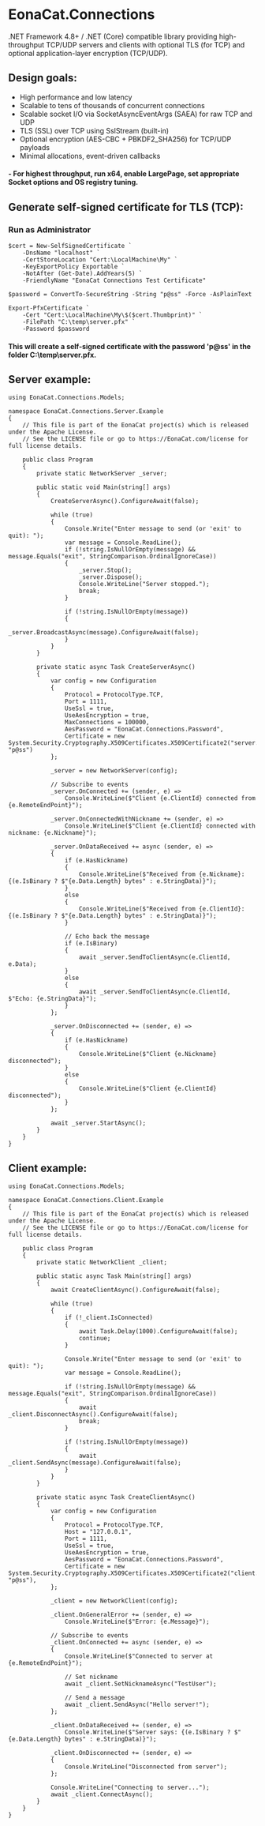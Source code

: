 ﻿
# EonaCat.Connections
.NET Framework 4.8+ / .NET (Core) compatible library providing high-throughput TCP/UDP
servers and clients with optional TLS (for TCP) and optional application-layer encryption (TCP/UDP).

## Design goals:
 - High performance and low latency
 - Scalable to tens of thousands of concurrent connections
 - Scalable socket I/O via SocketAsyncEventArgs (SAEA) for raw TCP and UDP
 - TLS (SSL) over TCP using SslStream (built-in)
 - Optional encryption (AES-CBC + PBKDF2_SHA256) for TCP/UDP payloads
 - Minimal allocations, event-driven callbacks

#### - For highest throughput, run x64, enable LargePage, set appropriate Socket options and OS registry tuning.

## Generate self-signed certificate for TLS (TCP):
### Run as Administrator
	$cert = New-SelfSignedCertificate `
	    -DnsName "localhost" `
	    -CertStoreLocation "Cert:\LocalMachine\My" `
	    -KeyExportPolicy Exportable `
	    -NotAfter (Get-Date).AddYears(5) `
	    -FriendlyName "EonaCat Connections Test Certificate"

    $password = ConvertTo-SecureString -String "p@ss" -Force -AsPlainText

    Export-PfxCertificate `
        -Cert "Cert:\LocalMachine\My\$($cert.Thumbprint)" `
        -FilePath "C:\temp\server.pfx" `
        -Password $password
        
#### This will create a self-signed certificate with the password 'p@ss' in the folder C:\temp\server.pfx.


## Server example:

    using EonaCat.Connections.Models;

    namespace EonaCat.Connections.Server.Example
    {
        // This file is part of the EonaCat project(s) which is released under the Apache License.
        // See the LICENSE file or go to https://EonaCat.com/license for full license details.

        public class Program
        {
            private static NetworkServer _server;

            public static void Main(string[] args)
            {
                CreateServerAsync().ConfigureAwait(false);

                while (true)
                {
                    Console.Write("Enter message to send (or 'exit' to quit): ");
                    var message = Console.ReadLine();
                    if (!string.IsNullOrEmpty(message) && message.Equals("exit", StringComparison.OrdinalIgnoreCase))
                    {
                        _server.Stop();
                        _server.Dispose();
                        Console.WriteLine("Server stopped.");
                        break;
                    }

                    if (!string.IsNullOrEmpty(message))
                    {
                        _server.BroadcastAsync(message).ConfigureAwait(false);
                    }
                }
            }

            private static async Task CreateServerAsync()
            {
                var config = new Configuration
                {
                    Protocol = ProtocolType.TCP,
                    Port = 1111,
                    UseSsl = true,
                    UseAesEncryption = true,
                    MaxConnections = 100000,
                    AesPassword = "EonaCat.Connections.Password",
                    Certificate = new System.Security.Cryptography.X509Certificates.X509Certificate2("server.pfx", "p@ss")
                };

                _server = new NetworkServer(config);

                // Subscribe to events
                _server.OnConnected += (sender, e) =>
                    Console.WriteLine($"Client {e.ClientId} connected from {e.RemoteEndPoint}");

                _server.OnConnectedWithNickname += (sender, e) =>
                    Console.WriteLine($"Client {e.ClientId} connected with nickname: {e.Nickname}");

                _server.OnDataReceived += async (sender, e) =>
                {
                    if (e.HasNickname)
                    {
                        Console.WriteLine($"Received from {e.Nickname}: {(e.IsBinary ? $"{e.Data.Length} bytes" : e.StringData)}");
                    }
                    else
                    {
                        Console.WriteLine($"Received from {e.ClientId}: {(e.IsBinary ? $"{e.Data.Length} bytes" : e.StringData)}");
                    }                    

                    // Echo back the message
                    if (e.IsBinary)
                    {
                        await _server.SendToClientAsync(e.ClientId, e.Data);
                    }
                    else
                    {
                        await _server.SendToClientAsync(e.ClientId, $"Echo: {e.StringData}");
                    }
                };

                _server.OnDisconnected += (sender, e) =>
                {
                    if (e.HasNickname)
                    {
                        Console.WriteLine($"Client {e.Nickname} disconnected");
                    }
                    else
                    {
                        Console.WriteLine($"Client {e.ClientId} disconnected");
                    }
                };

                await _server.StartAsync();
            }
        }
    }

## Client example:

	using EonaCat.Connections.Models;

    namespace EonaCat.Connections.Client.Example
    {
        // This file is part of the EonaCat project(s) which is released under the Apache License.
        // See the LICENSE file or go to https://EonaCat.com/license for full license details.

        public class Program
        {
            private static NetworkClient _client;

            public static async Task Main(string[] args)
            {
                await CreateClientAsync().ConfigureAwait(false);

                while (true)
                {
                    if (!_client.IsConnected)
                    {
                        await Task.Delay(1000).ConfigureAwait(false);
                        continue;
                    }

                    Console.Write("Enter message to send (or 'exit' to quit): ");
                    var message = Console.ReadLine();

                    if (!string.IsNullOrEmpty(message) && message.Equals("exit", StringComparison.OrdinalIgnoreCase))
                    {
                        await _client.DisconnectAsync().ConfigureAwait(false);
                        break;
                    }

                    if (!string.IsNullOrEmpty(message))
                    {
                        await _client.SendAsync(message).ConfigureAwait(false);
                    }
                }
            }

            private static async Task CreateClientAsync()
            {
                var config = new Configuration
                {
                    Protocol = ProtocolType.TCP,
                    Host = "127.0.0.1",
                    Port = 1111,
                    UseSsl = true,
                    UseAesEncryption = true,
                    AesPassword = "EonaCat.Connections.Password",
                    Certificate = new System.Security.Cryptography.X509Certificates.X509Certificate2("client.pfx", "p@ss"),
                };

                _client = new NetworkClient(config);

                _client.OnGeneralError += (sender, e) =>
                    Console.WriteLine($"Error: {e.Message}");

                // Subscribe to events
                _client.OnConnected += async (sender, e) =>
                {
                    Console.WriteLine($"Connected to server at {e.RemoteEndPoint}");

                    // Set nickname
                    await _client.SetNicknameAsync("TestUser");

                    // Send a message
                    await _client.SendAsync("Hello server!");
                };

                _client.OnDataReceived += (sender, e) =>
                    Console.WriteLine($"Server says: {(e.IsBinary ? $"{e.Data.Length} bytes" : e.StringData)}");

                _client.OnDisconnected += (sender, e) =>
                {
                    Console.WriteLine("Disconnected from server");
                };

                Console.WriteLine("Connecting to server...");
                await _client.ConnectAsync();
            }
        }
    }